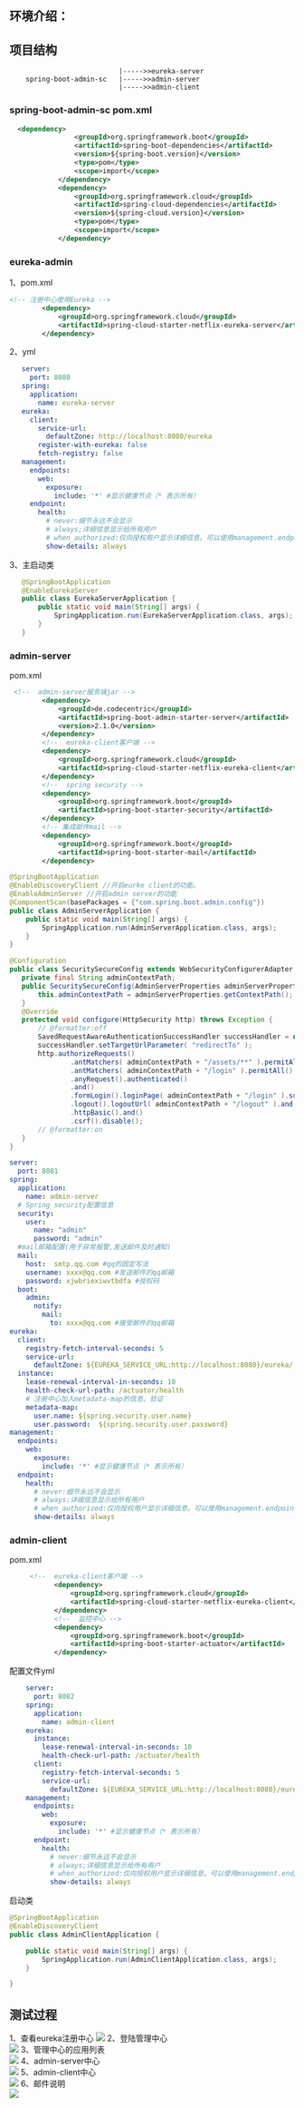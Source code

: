 ## 环境介绍：
## 项目结构

                               |----->>eureka-server
        spring-boot-admin-sc   |----->>admin-server
                               |----->>admin-client

           
###  spring-boot-admin-sc pom.xml
~~~xml
  <dependency>
                <groupId>org.springframework.boot</groupId>
                <artifactId>spring-boot-dependencies</artifactId>
                <version>${spring-boot.version}</version>
                <type>pom</type>
                <scope>import</scope>
            </dependency>
            <dependency>
                <groupId>org.springframework.cloud</groupId>
                <artifactId>spring-cloud-dependencies</artifactId>
                <version>${spring-cloud.version}</version>
                <type>pom</type>
                <scope>import</scope>
            </dependency>
~~~
### eureka-admin<br>
  1、pom.xml
  ~~~xml
  <!-- 注册中心使用Eureka -->
          <dependency>
              <groupId>org.springframework.cloud</groupId>
              <artifactId>spring-cloud-starter-netflix-eureka-server</artifactId>
          </dependency>
  ~~~
 2、yml
 ~~~yml
    server:
      port: 8080
    spring:
      application:
        name: eureka-server
    eureka:
      client:
        service-url:
          defaultZone: http://localhost:8080/eureka
        register-with-eureka: false
        fetch-registry: false
    management:
      endpoints:
        web:
          exposure:
            include: '*' #显示健康节点（* 表示所有）
      endpoint:
        health:
          # never:细节永远不会显示
          # always;详细信息显示给所有用户
          # when_authorized:仅向授权用户显示详细信息。可以使用management.endpoint.health.roles配置授权角色。
          show-details: always
 ~~~
 3、主启动类
 ~~~java
    @SpringBootApplication
    @EnableEurekaServer
    public class EurekaServerApplication {
        public static void main(String[] args) {
            SpringApplication.run(EurekaServerApplication.class, args);
        }
    }
 ~~~ 
 ### admin-server<br>
 pom.xml
 ~~~xml
  <!--  admin-server服务端jar -->
         <dependency>
             <groupId>de.codecentric</groupId>
             <artifactId>spring-boot-admin-starter-server</artifactId>
             <version>2.1.0</version>
         </dependency>
         <!--  eureka-client客户端 -->
         <dependency>
             <groupId>org.springframework.cloud</groupId>
             <artifactId>spring-cloud-starter-netflix-eureka-client</artifactId>
         </dependency>
         <!--  spring security -->
         <dependency>
             <groupId>org.springframework.boot</groupId>
             <artifactId>spring-boot-starter-security</artifactId>
         </dependency>
         <!-- 集成邮件mail -->
         <dependency>
             <groupId>org.springframework.boot</groupId>
             <artifactId>spring-boot-starter-mail</artifactId>
         </dependency>
 ~~~
 ~~~java
 @SpringBootApplication
 @EnableDiscoveryClient //开启eurke client的功能。
 @EnableAdminServer //开启admin server的功能
 @ComponentScan(basePackages = {"com.spring.boot.admin.config"})
 public class AdminServerApplication {
     public static void main(String[] args) {
         SpringApplication.run(AdminServerApplication.class, args);
     }
 }

@Configuration
public class SecuritySecureConfig extends WebSecurityConfigurerAdapter {
    private final String adminContextPath;
    public SecuritySecureConfig(AdminServerProperties adminServerProperties) {
        this.adminContextPath = adminServerProperties.getContextPath();
    }
    @Override
    protected void configure(HttpSecurity http) throws Exception {
        // @formatter:off
        SavedRequestAwareAuthenticationSuccessHandler successHandler = new SavedRequestAwareAuthenticationSuccessHandler();
        successHandler.setTargetUrlParameter( "redirectTo" );
        http.authorizeRequests()
                .antMatchers( adminContextPath + "/assets/**" ).permitAll()
                .antMatchers( adminContextPath + "/login" ).permitAll()
                .anyRequest().authenticated()
                .and()
                .formLogin().loginPage( adminContextPath + "/login" ).successHandler( successHandler ).and()
                .logout().logoutUrl( adminContextPath + "/logout" ).and()
                .httpBasic().and()
                .csrf().disable();
        // @formatter:on
    }
}
 ~~~
 ~~~yml
 server:
   port: 8081
 spring:
   application:
     name: admin-server
   # Spring security配置信息
   security:
     user:
       name: "admin"
       password: "admin"
   #mail邮箱配置(用于异常报警,发送邮件及时通知)
   mail:
     host:  smtp.qq.com #qq的固定写法
     username: xxxx@qq.com #发送邮件的qq邮箱
     password: xjwbriexiwvtbdfa #授权码
   boot:
     admin:
       notify:
         mail:
           to: xxxx@qq.com #接受邮件的qq邮箱
 eureka:
   client:
     registry-fetch-interval-seconds: 5
     service-url:
       defaultZone: ${EUREKA_SERVICE_URL:http://localhost:8080}/eureka/
   instance:
     lease-renewal-interval-in-seconds: 10
     health-check-url-path: /actuator/health
     # 注册中心加入metadata-map的信息，验证
     metadata-map:
       user.name: ${spring.security.user.name}
       user.password:  ${spring.security.user.password}
 management:
   endpoints:
     web:
       exposure:
         include: '*' #显示健康节点（* 表示所有）
   endpoint:
     health:
       # never:细节永远不会显示
       # always;详细信息显示给所有用户
       # when_authorized:仅向授权用户显示详细信息。可以使用management.endpoint.health.roles配置授权角色。
       show-details: always
 ~~~
 ### admin-client<br>
 pom.xml
 ~~~xml
      <!--  eureka-client客户端 -->
            <dependency>
                <groupId>org.springframework.cloud</groupId>
                <artifactId>spring-cloud-starter-netflix-eureka-client</artifactId>
            </dependency>
            <!--  监控中心 -->
            <dependency>
                <groupId>org.springframework.boot</groupId>
                <artifactId>spring-boot-starter-actuator</artifactId>
            </dependency>
~~~
配置文件yml
~~~yml
    server:
      port: 8082
    spring:
      application:
        name: admin-client
    eureka:
      instance:
        lease-renewal-interval-in-seconds: 10
        health-check-url-path: /actuator/health
      client:
        registry-fetch-interval-seconds: 5
        service-url:
          defaultZone: ${EUREKA_SERVICE_URL:http://localhost:8080}/eureka/
    management:
      endpoints:
        web:
          exposure:
            include: '*' #显示健康节点（* 表示所有）
      endpoint:
        health:
          # never:细节永远不会显示
          # always;详细信息显示给所有用户
          # when_authorized:仅向授权用户显示详细信息。可以使用management.endpoint.health.roles配置授权角色。
          show-details: always
 ~~~
 启动类
 ~~~java
 @SpringBootApplication
 @EnableDiscoveryClient
 public class AdminClientApplication {
 
     public static void main(String[] args) {
         SpringApplication.run(AdminClientApplication.class, args);
     }
 
 }
 ~~~
## 测试过程
1、查看eureka注册中心
    <img src="https://github.com/xwbGithub/spring-boot-admin-sc/blob/master/projectPhoto/eureka8080.png"/>
2、登陆管理中心<br>
    <img src="https://github.com/xwbGithub/spring-boot-admin-sc/blob/master/projectPhoto/adminLogin.png"/>
3、管理中心的应用列表<br>
    <img src="https://github.com/xwbGithub/spring-boot-admin-sc/blob/master/projectPhoto/adminApplications.png"/>
4、admin-server中心<br>
    <img src="https://github.com/xwbGithub/spring-boot-admin-sc/blob/master/projectPhoto/adminServer.png"/>
5、admin-client中心<br>
    <img src="https://github.com/xwbGithub/spring-boot-admin-sc/blob/master/projectPhoto/adminClient.png"/>
6、邮件说明<br>
    <img src="https://github.com/xwbGithub/spring-boot-admin-sc/blob/master/projectPhoto/email.png"/>
